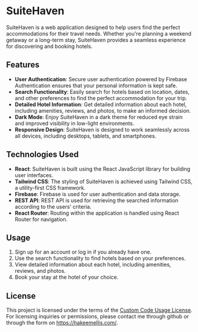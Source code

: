 # SuiteHaven

SuiteHaven is a web application designed to help users find the perfect accommodations for their travel needs. Whether you're planning a weekend getaway or a long-term stay, SuiteHaven provides a seamless experience for discovering and booking hotels.

## Features

- **User Authentication**: Secure user authentication powered by Firebase Authentication ensures that your personal information is kept safe.
- **Search Functionality**: Easily search for hotels based on location, dates, and other preferences to find the perfect accommodation for your trip.
- **Detailed Hotel Information**: Get detailed information about each hotel, including amenities, reviews, and photos, to make an informed decision.
- **Dark Mode**: Enjoy SuiteHaven in a dark theme for reduced eye strain and improved visibility in low-light environments.
- **Responsive Design**: SuiteHaven is designed to work seamlessly across all devices, including desktops, tablets, and smartphones.

## Technologies Used

- **React**: SuiteHaven is built using the React JavaScript library for building user interfaces.
- **Tailwind CSS**: The styling of SuiteHaven is achieved using Tailwind CSS, a utility-first CSS framework.
- **Firebase**: Firebase is used for user authentication and data storage.
- **REST API**: REST API is used for retrieving the searched information according to the users' criteria.
- **React Router**: Routing within the application is handled using React Router for navigation.


## Usage

1. Sign up for an account or log in if you already have one.
2. Use the search functionality to find hotels based on your preferences.
3. View detailed information about each hotel, including amenities, reviews, and photos.
4. Book your stay at the hotel of your choice.


## License

This project is licensed under the terms of the [Custom Code Usage License](LICENSE.md). For licensing inquiries or permissions, please contact me through github or through the form on https://hakeemellis.com/.


